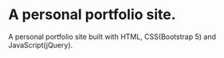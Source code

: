 # A personal portfolio site.
A personal portfolio site built with HTML, CSS(Bootstrap 5) and JavaScript(jQuery).